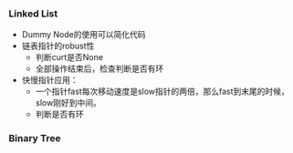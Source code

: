 ### Linked List

- Dummy Node的使用可以简化代码
- 链表指针的robust性
    - 判断curt是否None
    - 全部操作结束后，检查判断是否有环
- 快慢指针应用：
    - 一个指针fast每次移动速度是slow指针的两倍，那么fast到末尾的时候，slow刚好到中间。
    - 判断是否有环

### Binary Tree
